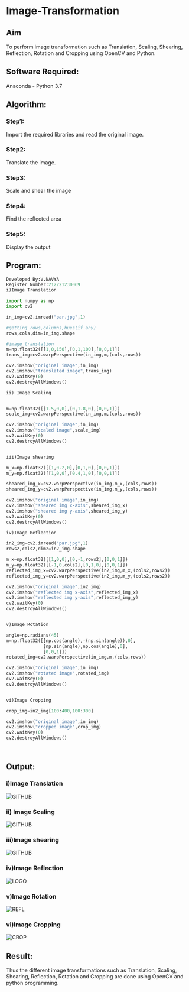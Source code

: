 # Image-Transformation
## Aim
To perform image transformation such as Translation, Scaling, Shearing, Reflection, Rotation and Cropping using OpenCV and Python.

## Software Required:
Anaconda - Python 3.7

## Algorithm:
### Step1:

Import the required libraries and read the original image.

### Step2:

Translate the image.
### Step3:

Scale and shear the image

### Step4:

Find the reflected area

### Step5:

Display the output

## Program:
```python
Developed By:V.NAVYA
Register Number:212221230069
i)Image Translation

import numpy as np
import cv2

in_img=cv2.imread("par.jpg",1)

#getting rows,columns,hues(if any)
rows,cols,dim=in_img.shape

#image translation
m=np.float32([[1,0,150],[0,1,100],[0,0,1]])
trans_img=cv2.warpPerspective(in_img,m,(cols,rows))

cv2.imshow("original image",in_img)
cv2.imshow("translated image",trans_img)
cv2.waitKey(0)
cv2.destroyAllWindows()

ii) Image Scaling


m=np.float32([[1.5,0,0],[0,1.8,0],[0,0,1]])
scale_img=cv2.warpPerspective(in_img,m,(cols,rows))

cv2.imshow("original image",in_img)
cv2.imshow("scaled image",scale_img)
cv2.waitKey(0)
cv2.destroyAllWindows()


iii)Image shearing

m_x=np.float32([[1,0.2,0],[0,1,0],[0,0,1]])
m_y=np.float32([[1,0,0],[0.4,1,0],[0,0,1]])

sheared_img_x=cv2.warpPerspective(in_img,m_x,(cols,rows))
sheared_img_y=cv2.warpPerspective(in_img,m_y,(cols,rows))

cv2.imshow("original image",in_img)
cv2.imshow("sheared img x-axis",sheared_img_x)
cv2.imshow("sheared img y-axis",sheared_img_y)
cv2.waitKey(0)
cv2.destroyAllWindows()

iv)Image Reflection

in2_img=cv2.imread("par.jpg",1)
rows2,cols2,dim2=in2_img.shape

m_x=np.float32([[1,0,0],[0,-1,rows2],[0,0,1]])
m_y=np.float32([[-1,0,cols2],[0,1,0],[0,0,1]])
reflected_img_x=cv2.warpPerspective(in2_img,m_x,(cols2,rows2))
reflected_img_y=cv2.warpPerspective(in2_img,m_y,(cols2,rows2))

cv2.imshow("original image",in2_img)
cv2.imshow("reflected img x-axis",reflected_img_x)
cv2.imshow("reflected img y-axis",reflected_img_y)
cv2.waitKey(0)
cv2.destroyAllWindows()


v)Image Rotation

angle=np.radians(45)
m=np.float32([[np.cos(angle),-(np.sin(angle)),0],
              [np.sin(angle),np.cos(angle),0],
              [0,0,1]])
rotated_img=cv2.warpPerspective(in_img,m,(cols,rows))

cv2.imshow("original image",in_img)
cv2.imshow("rotated image",rotated_img)
cv2.waitKey(0)
cv2.destroyAllWindows()


vi)Image Cropping

crop_img=in2_img[100:400,100:300]

cv2.imshow("original image",in_img)
cv2.imshow("cropped image",crop_img)
cv2.waitKey(0)
cv2.destroyAllWindows()




```
## Output:
### i)Image Translation


![GITHUB](a4.png)

### ii) Image Scaling

![GITHUB](a5.png)


### iii)Image shearing

![GITHUB](a.png)


### iv)Image Reflection

![LOGO](a1.png)



### v)Image Rotation

![REFL](a3.png)



### vi)Image Cropping


![CROP](a2.png)




## Result: 

Thus the different image transformations such as Translation, Scaling, Shearing, Reflection, Rotation and Cropping are done using OpenCV and python programming.
